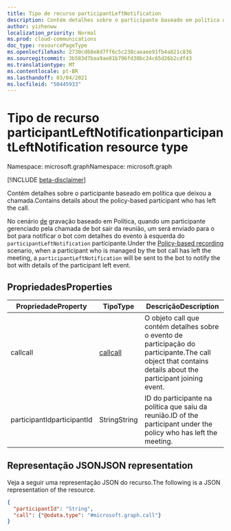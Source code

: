 ```yaml
---
title: Tipo de recurso participantLeftNotification
description: Contém detalhes sobre o participante baseado em política que deixou a chamada.
author: yizhenww
localization_priority: Normal
ms.prod: cloud-communications
doc_type: resourcePageType
ms.openlocfilehash: 2730cd68e8d7ff6c5c238caeaee91fb4a821c836
ms.sourcegitcommit: 3b583d7baa9ae81b796fd30bc24c65d26b2cdf43
ms.translationtype: MT
ms.contentlocale: pt-BR
ms.lasthandoff: 03/04/2021
ms.locfileid: "50445933"
---
```

# <a name="participantleftnotification-resource-type"></a><span data-ttu-id="f9be5-103">Tipo de recurso participantLeftNotification</span><span class="sxs-lookup"><span data-stu-id="f9be5-103">participantLeftNotification resource type</span></span>

<span data-ttu-id="f9be5-104">Namespace: microsoft.graph</span><span class="sxs-lookup"><span data-stu-id="f9be5-104">Namespace: microsoft.graph</span></span>

[!INCLUDE [beta-disclaimer](../../includes/beta-disclaimer.md)]

<span data-ttu-id="f9be5-105">Contém detalhes sobre o participante baseado em política que deixou a chamada.</span><span class="sxs-lookup"><span data-stu-id="f9be5-105">Contains details about the policy-based participant who has left the call.</span></span>

<span data-ttu-id="f9be5-106">No cenário [de](/microsoftteams/teams-recording-policy) gravação baseado em Política, quando um participante gerenciado pela chamada de bot sair da reunião, um será enviado para o bot para notificar o bot com detalhes do evento à esquerda do `participantLeftNotification` participante.</span><span class="sxs-lookup"><span data-stu-id="f9be5-106">Under the [Policy-based recording](/microsoftteams/teams-recording-policy) scenario, when a participant who is managed by the bot call has left the meeting, a `participantLeftNotification` will be sent to the bot to notify the bot with details of the participant left event.</span></span>

## <a name="properties"></a><span data-ttu-id="f9be5-107">Propriedades</span><span class="sxs-lookup"><span data-stu-id="f9be5-107">Properties</span></span>
| <span data-ttu-id="f9be5-108">Propriedade</span><span class="sxs-lookup"><span data-stu-id="f9be5-108">Property</span></span>       | <span data-ttu-id="f9be5-109">Tipo</span><span class="sxs-lookup"><span data-stu-id="f9be5-109">Type</span></span>            | <span data-ttu-id="f9be5-110">Descrição</span><span class="sxs-lookup"><span data-stu-id="f9be5-110">Description</span></span>                                                        |
| -------------- | --------------  | -------------------------------------------                        |
| <span data-ttu-id="f9be5-111">call</span><span class="sxs-lookup"><span data-stu-id="f9be5-111">call</span></span>           | [<span data-ttu-id="f9be5-112">call</span><span class="sxs-lookup"><span data-stu-id="f9be5-112">call</span></span>](call.md) | <span data-ttu-id="f9be5-113">O objeto call que contém detalhes sobre o evento de participação do participante.</span><span class="sxs-lookup"><span data-stu-id="f9be5-113">The call object that contains details about the participant joining event.</span></span> |
| <span data-ttu-id="f9be5-114">participantId</span><span class="sxs-lookup"><span data-stu-id="f9be5-114">participantId</span></span>  | <span data-ttu-id="f9be5-115">String</span><span class="sxs-lookup"><span data-stu-id="f9be5-115">String</span></span>          | <span data-ttu-id="f9be5-116">ID do participante na política que saiu da reunião.</span><span class="sxs-lookup"><span data-stu-id="f9be5-116">ID of the participant under the policy who has left the meeting.</span></span>        |

## <a name="json-representation"></a><span data-ttu-id="f9be5-117">Representação JSON</span><span class="sxs-lookup"><span data-stu-id="f9be5-117">JSON representation</span></span>

<span data-ttu-id="f9be5-118">Veja a seguir uma representação JSON do recurso.</span><span class="sxs-lookup"><span data-stu-id="f9be5-118">The following is a JSON representation of the resource.</span></span>

<!-- {
  "blockType": "resource",
  "optionalProperties": [],
  "@odata.type": "microsoft.graph.participantLeftNotification"
}-->
```json
{
  "participantId": "String",
  "call": {"@odata.type": "#microsoft.graph.call"}
}
```

<!-- uuid: 8fcb5dbc-d5aa-4681-8e31-b001d5168d79
2015-10-25 14:57:30 UTC -->
<!--
{
  "type": "#page.annotation",
  "description": "participantLeftNotification resource",
  "keywords": "",
  "section": "documentation",
  "tocPath": "",
  "suppressions": []
}
-->

